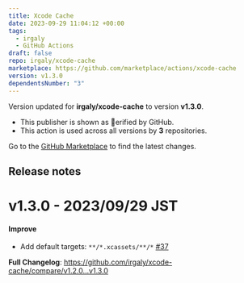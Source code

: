 ```yaml
---
title: Xcode Cache
date: 2023-09-29 11:04:12 +00:00
tags:
  - irgaly
  - GitHub Actions
draft: false
repo: irgaly/xcode-cache
marketplace: https://github.com/marketplace/actions/xcode-cache
version: v1.3.0
dependentsNumber: "3"
---
```



Version updated for **irgaly/xcode-cache** to version **v1.3.0**.
- This publisher is shown as erified by GitHub.
- This action is used across all versions by **3** repositories.

Go to the [GitHub Marketplace](https://github.com/marketplace/actions/xcode-cache) to find the latest changes.

## Release notes

# v1.3.0 - 2023/09/29 JST

#### Improve

* Add default targets: `**/*.xcassets/**/*` [#37](https://github.com/irgaly/xcode-cache/pull/37)

**Full Changelog**: https://github.com/irgaly/xcode-cache/compare/v1.2.0...v1.3.0
